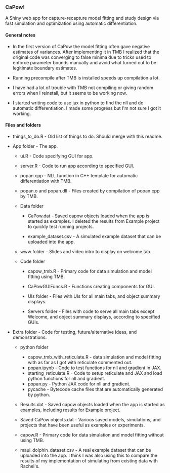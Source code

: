 ### CaPow!

A Shiny web app for capture-recapture model fitting and study design via fast simulation and optimization using automatic differentiation.

#### General notes

-   In the first version of CaPow the model fitting often gave negative estimates of variances. After implementing it in TMB I realized that the original code was converging to false minima due to tricks used to enforce parameter bounds manually and avoid what turned out to be legitimate boundary estimates.

-   Running precompile after TMB is installed speeds up compilation a lot.

-   I have had a lot of trouble with TMB not compiling or giving random errors when I reinstall, but it seems to be working now.

-   I started writing code to use jax in python to find the nll and do automatic differentiation. I made some progress but I'm not sure I got it working.

#### Files and folders

-   things_to_do.R - Old list of things to do. Should merge with this readme.

-   App folder - The app.

    -   ui.R - Code specifying GUI for app.

    -   server.R - Code to run app according to specified GUI.

    -   popan.cpp - NLL function in C++ template for automatic differentiation with TMB.

    -   popan.o and popan.dll - Files created by compilation of popan.cpp by TMB.

    -   Data folder

        -   CaPow.dat - Saved capow objects loaded when the app is started as examples. I deleted the results from Example project to quickly test running projects.

        -   example_dataset.csv - A simulated example dataset that can be uploaded into the app.

    -   www folder - Slides and video intro to display on welcome tab.

    -   Code folder

        -   capow_tmb.R - Primary code for data simulation and model fitting using TMB.

        -   CaPowGUIFuncs.R - Functions creating components for GUI.

        -   UIs folder - Files with UIs for all main tabs, and object summary displays.

        -   Servers folder - Files with code to serve all main tabs except Welcome, and object summary displays, according to specified GUIs.

-   Extra folder - Code for testing, future/alternative ideas, and demonstrations.

    -   python folder

        -   capow_tmb_with_reticulate.R - data simulation and model fitting with as far as I got with reticulate commented out.
        -   popan.ipynb - Code to test functions for nll and gradient in JAX.
        -   starting_reticulate.R - Code to setup reticulate and JAX and load python functions for nll and gradient.
        -   popan.py - Python JAX code for nll and gradient.
        -   pycache - Bytecode cache files that are automatically generated by python.

    -   Results.dat - Saved capow objects loaded when the app is started as examples, including results for Example project.

    -   Saved CaPow objects.dat - Various saved models, simulations, and projects that have been useful as examples or experiments.

    -   capow.R - Primary code for data simulation and model fitting without using TMB.

    -   maui_dolphin_dataset.csv - A real example dataset that can be uploaded into the app. I think I was also using this to compare the results of my implementation of simulating from existing data with Rachel's.
